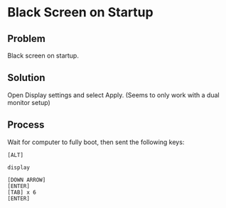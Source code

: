 Black Screen on Startup
=======================

## Problem
Black screen on startup.

## Solution
Open Display settings and select Apply. (Seems to only work with a dual monitor setup)

## Process
Wait for computer to fully boot, then sent the following keys:
```
[ALT]

display

[DOWN ARROW]
[ENTER]
[TAB] x 6
[ENTER]
```
